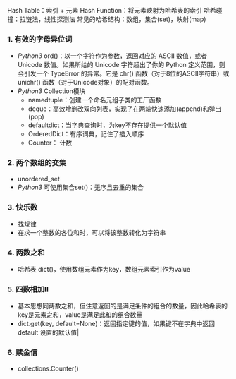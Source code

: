 Hash Table：索引 + 元素
Hash Function：将元素映射为哈希表的索引
哈希碰撞：拉链法，线性探测法
常见的哈希结构：数组，集合(set)，映射(map)
### 1. 有效的字母异位词
- *Python3* ord()：以一个字符作为参数，返回对应的 ASCII 数值，或者 Unicode 数值。如果所给的 Unicode 字符超出了你的 Python 定义范围，则会引发一个 TypeError 的异常。它是 chr() 函数（对于8位的ASCII字符串）或 unichr() 函数（对于Unicode对象）的配对函数。
- *Python3* Collection模块
	- namedtuple：创建一个命名元组子类的工厂函数
	- deque：高效增删改双向列表，实现了在两端快速添加(append)和弹出(pop)
	- defaultdict：当字典查询时，为key不存在提供一个默认值
	- OrderedDict：有序词典，记住了插入顺序
	- Counter： 计数

### 2. 两个数组的交集
- unordered_set
- *Python3* 可使用集合set()：无序且去重的集合

### 3. 快乐数
- 找规律
- 在求一个整数的各位和时，可以将该整数转化为字符串

### 4. 两数之和
- 哈希表 dict()，使用数组元素作为key，数组元素索引作为value

### 5. 四数相加II
- 基本思想同两数之和，但注意返回的是满足条件的组合的数量，因此哈希表的key是元素之和，value是满足此和的组合数量
- dict.get(key, default=None)：返回指定键的值，如果键不在字典中返回 default 设置的默认值|

### 6. 赎金信
- collections.Counter()





